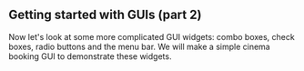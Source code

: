 ## Getting started with GUIs (part 2)

Now let's look at some more complicated GUI widgets: combo boxes, check boxes, radio buttons and the menu bar. We will make a simple cinema booking GUI to demonstrate these widgets.

